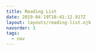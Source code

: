 ```yaml
---
title: Reading List
date: 2019-04-19T18:41:12.917Z
layout: layouts/reading-list.njk
navorder: 3
tags:
  - nav
---
```


